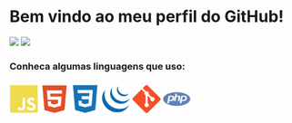 # Bem vindo ao meu perfil do GitHub!
 <div style="display: inline-block">
  <img height="145em" src="https://github-readme-stats.vercel.app/api?username=felpsdev&show_icons=true&include_all_commits=true&count_private=true&theme=dark&title_color=3b86ff&icon_color=3b86ff&hide_border=true&bg_color=091d3d"/>
  <img height="145em" src="https://github-readme-stats.vercel.app/api/top-langs/?username=felpsdev&layout=compact&langs_count=4&theme=dark&title_color=3b86ff&icon_color=3b86ff&hide_border=true&bg_color=091d3d"/>
</div>
<h3>Conheca algumas linguagens que uso:<h3>
<div style="display: inline_block;">
  <img height="50" width="50" src="https://raw.githubusercontent.com/devicons/devicon/master/icons/javascript/javascript-plain.svg">
  <img height="50" width="50" src="https://raw.githubusercontent.com/devicons/devicon/master/icons/html5/html5-plain.svg">
  <img height="50" width="50" src="https://raw.githubusercontent.com/devicons/devicon/master/icons/css3/css3-plain.svg">
  <img height="50" width="50" src="https://raw.githubusercontent.com/devicons/devicon/master/icons/jquery/jquery-plain.svg">
  <img height="50" width="50" src="https://raw.githubusercontent.com/devicons/devicon/master/icons/git/git-plain.svg">
  <img height="50" width="50" src="https://raw.githubusercontent.com/devicons/devicon/master/icons/php/php-plain.svg">
</div>
